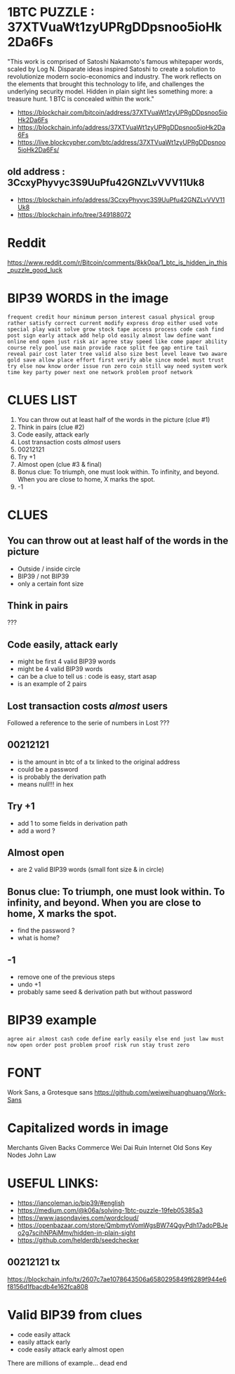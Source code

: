 # 1BTC PUZZLE : 37XTVuaWt1zyUPRgDDpsnoo5ioHk2Da6Fs

"This work is comprised of Satoshi Nakamoto's famous whitepaper words, scaled by Log N. Disparate ideas inspired Satoshi to create a solution to revolutionize modern socio-economics and industry. The work reflects on the elements that brought this technology to life, and challenges the underlying security model. Hidden in plain sight lies something more: a treasure hunt. 1 BTC is concealed within the work."

- https://blockchair.com/bitcoin/address/37XTVuaWt1zyUPRgDDpsnoo5ioHk2Da6Fs
- https://blockchain.info/address/37XTVuaWt1zyUPRgDDpsnoo5ioHk2Da6Fs
- https://live.blockcypher.com/btc/address/37XTVuaWt1zyUPRgDDpsnoo5ioHk2Da6Fs/


## old address : 3CcxyPhyvyc3S9UuPfu42GNZLvVVV11Uk8

- https://blockchain.info/address/3CcxyPhyvyc3S9UuPfu42GNZLvVVV11Uk8
- https://blockchain.info/tree/349188072

# Reddit

https://www.reddit.com/r/Bitcoin/comments/8kk0pa/1_btc_is_hidden_in_this_puzzle_good_luck

# BIP39 WORDS in the image

````
frequent credit hour minimum person interest casual physical group rather satisfy correct current modify express drop either used vote special play wait solve grow stock tape access process code cash find post sign early attack add help old easily almost law define want online end open just risk air agree stay speed like come paper ability course rely pool use main provide race split fee gap entire tail reveal pair cost later tree valid also size best level leave two aware gold save allow place effort first verify able since model must trust try else now know order issue run zero coin still way need system work time key party power next one network problem proof network
````

# CLUES LIST

1. You can throw out at least half of the words in the picture (clue #1)
2. Think in pairs (clue #2)
3. Code easily, attack early
4. Lost transaction costs *almost* users
5. 00212121
6. Try +1
7. Almost open (clue #3 & final)
8. Bonus clue: To triumph, one must look within. To infinity, and beyond. When you are close to home, X marks the spot.
9. -1

# CLUES

## You can throw out at least half of the words in the picture

- Outside / inside circle
- BIP39 / not BIP39
- only a certain font size

## Think in pairs

???

## Code easily, attack early

- might be first 4 valid BIP39 words
- might be 4 valid BIP39 words
- can be a clue to tell us : code is easy, start asap
- is an example of 2 pairs

## Lost transaction costs *almost* users

Followed a reference to the serie of numbers in Lost
???

## 00212121

- is the amount in btc of a tx linked to the original address
- could be a password
- is probably the derivation path
- means null!!! in hex

## Try +1

- add 1 to some fields in derivation path
- add a word ?

## Almost open

- are 2 valid BIP39 words (small font size & in circle)


## Bonus clue: To triumph, one must look within. To infinity, and beyond. When you are close to home, X marks the spot.

- find the password ?
- what is home?

## -1

- remove one of the previous steps
- undo +1
- probably same seed & derivation path but without password

# BIP39 example

````
agree air almost cash code define early easily else end just law must now open order post problem proof risk run stay trust zero
````

# FONT

Work Sans, a Grotesque sans https://github.com/weiweihuanghuang/Work-Sans

# Capitalized words in image

Merchants Given Backs Commerce Wei Dai Ruin Internet Old Sons Key Nodes John Law

# USEFUL LINKS:

- https://iancoleman.io/bip39/#english
- https://medium.com/@k06a/solving-1btc-puzzle-19feb05385a3
- https://www.jasondavies.com/wordcloud/
- https://openbazaar.com/store/QmbmytVomWgsBW74QgyPdh17adoPBJeo2g7scihNPAjMmy/hidden-in-plain-sight
- https://github.com/helderdb/seedchecker


## 00212121 tx

https://blockchain.info/tx/2607c7ae1078643506a6580295849f6289f944e6f8156d1fbacdb4e162fca808


# Valid BIP39 from clues

- code easily attack
- easily attack early
- code easily attack early almost open

There are millions of example... dead end